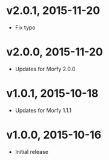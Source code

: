# v2.0.1, 2015-11-20
* Fix typo 

# v2.0.0, 2015-11-20
* Updates for Morfy 2.0.0

# v1.0.1, 2015-10-18
* Updates for Morfy 1.1.1

# v1.0.0, 2015-10-16
* Initial release
